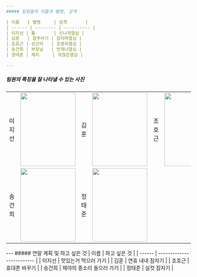 ```yaml
---
##### 팀원들의 이름과 별명, 성격

| 이름   | 별명     | 성격       |
| ------ | -------- | ---------- |
| 이지선 | 톰       | 신나게열심 |
| 김훈   | 잠꾸러기 | 잠자며열심 |
| 조호근 | 상근이   | 조용히열심 |
| 송건희 | 부장님   | 언제나열심 |
| 정태준 | 제리     | 귀찮은열심 |

---
```

##### 팀원의 특징을 잘 나타낼 수 있는 사진

<table>
  <tr>
    <td>이지선</td>
    <td><img src="http://mblogthumb4.phinf.naver.net/20120121_135/ffung347_1327146156166VbKv1_PNG/Tom_Cat_Jr.png?type=w2" height="200px" width="150px"></td>
    <td>김훈</td>
    <td><img src="https://encrypted-tbn0.gstatic.com/images?q=tbn:ANd9GcQsxEKRJvFuDjyRXi9pWQAa7li9X5wPUmO4HQwIQvC58MCU7QG9" height="200px" width="150px"></td>
    <td>조호근</td>
    <td><img src="http://tenasia.hankyung.com/webwp_kr/wp-content/uploads/2014/04/2014041212043416623-400x599.jpg" height="200px" width="150px"></td>
  </tr>
  <tr>
    <td>송건희</td>
    <td><img src="https://cdn140.picsart.com/243518162000212.png?r1024x1024" height="200px" width="150px"></td>
    <td>정태준</td>
    <td><img src="https://ncache.ilbe.com/files/attach/new/20131012/377678/578104457/2160939024/f09353464e3217c657c558c3e551d975.jpg" height="200px" width="150px"></td>
  </tr>
</table>
---
##### 연말 계획 및 하고 싶은 것
| 이름   | 하고 싶은 것              |
| ------ | ------------------------- |
| 이지선 | 맛있는거 먹으러 가기      |
| 김훈   | 연휴 내내 잠자기          |
| 조호근 | 휴대폰 바꾸기             |
| 송건희 | 제야의 종소리 들으러 가기 |
| 정태준 | 실컷 잠자기               |
